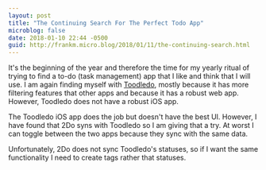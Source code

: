 ```yaml
---
layout: post
title: "The Continuing Search For The Perfect Todo App"
microblog: false
date: 2018-01-10 22:44 -0500
guid: http://frankm.micro.blog/2018/01/11/the-continuing-search.html
---
```

It's the beginning of the year and therefore the time for my yearly ritual of trying to find a to-do (task management) app that I like and think that I will use. I am again finding myself with [Toodledo](http://www.toodledo.com), mostly because it has more filtering features that other apps and because it has a robust web app. However, Toodledo does not have a robust iOS app. 

The Toodledo iOS app does the job but doesn't have the best UI. However, I have found that 2Do syns with Toodledo so I am giving that a try. At worst I can toggle between the two apps because they sync with the same data. 

Unfortunately, 2Do does not sync Toodledo's statuses, so if I want the same functionality I need to create tags rather that statuses. 
